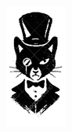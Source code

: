 <a align="center" dir="auto€" href="https://github.com/SecureAxom/ReconCat"><img src="https://github.com/SecureAxom/ReconCat/blob/master/static/logo-recon.png" style="max-width: 100%;" ></a>
